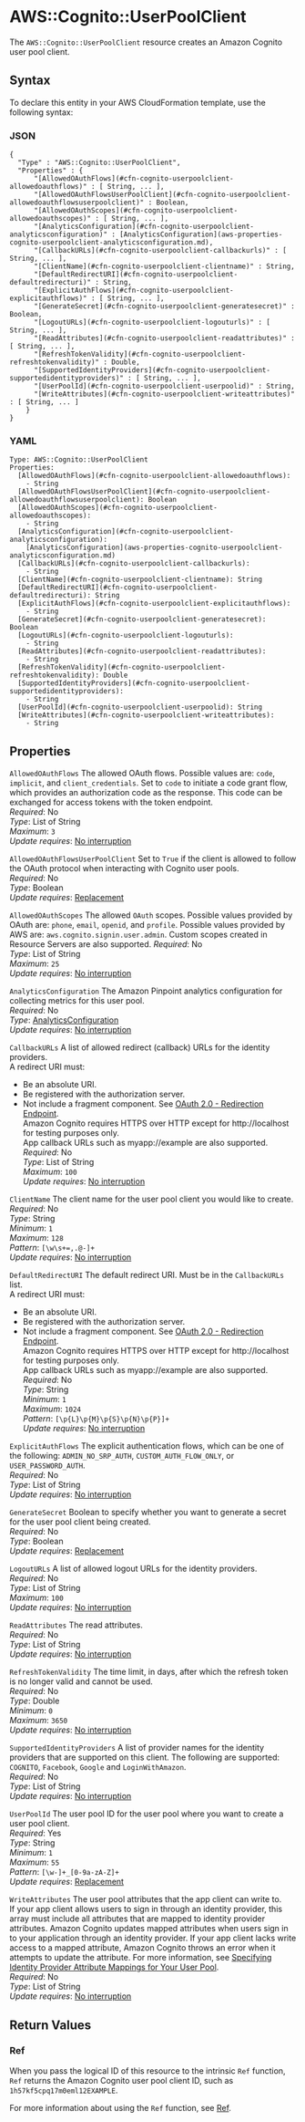 # AWS::Cognito::UserPoolClient<a name="aws-resource-cognito-userpoolclient"></a>

The `AWS::Cognito::UserPoolClient` resource creates an Amazon Cognito user pool client\.

## Syntax<a name="aws-resource-cognito-userpoolclient-syntax"></a>

To declare this entity in your AWS CloudFormation template, use the following syntax:

### JSON<a name="aws-resource-cognito-userpoolclient-syntax.json"></a>

```
{
  "Type" : "AWS::Cognito::UserPoolClient",
  "Properties" : {
      "[AllowedOAuthFlows](#cfn-cognito-userpoolclient-allowedoauthflows)" : [ String, ... ],
      "[AllowedOAuthFlowsUserPoolClient](#cfn-cognito-userpoolclient-allowedoauthflowsuserpoolclient)" : Boolean,
      "[AllowedOAuthScopes](#cfn-cognito-userpoolclient-allowedoauthscopes)" : [ String, ... ],
      "[AnalyticsConfiguration](#cfn-cognito-userpoolclient-analyticsconfiguration)" : [AnalyticsConfiguration](aws-properties-cognito-userpoolclient-analyticsconfiguration.md),
      "[CallbackURLs](#cfn-cognito-userpoolclient-callbackurls)" : [ String, ... ],
      "[ClientName](#cfn-cognito-userpoolclient-clientname)" : String,
      "[DefaultRedirectURI](#cfn-cognito-userpoolclient-defaultredirecturi)" : String,
      "[ExplicitAuthFlows](#cfn-cognito-userpoolclient-explicitauthflows)" : [ String, ... ],
      "[GenerateSecret](#cfn-cognito-userpoolclient-generatesecret)" : Boolean,
      "[LogoutURLs](#cfn-cognito-userpoolclient-logouturls)" : [ String, ... ],
      "[ReadAttributes](#cfn-cognito-userpoolclient-readattributes)" : [ String, ... ],
      "[RefreshTokenValidity](#cfn-cognito-userpoolclient-refreshtokenvalidity)" : Double,
      "[SupportedIdentityProviders](#cfn-cognito-userpoolclient-supportedidentityproviders)" : [ String, ... ],
      "[UserPoolId](#cfn-cognito-userpoolclient-userpoolid)" : String,
      "[WriteAttributes](#cfn-cognito-userpoolclient-writeattributes)" : [ String, ... ]
    }
}
```

### YAML<a name="aws-resource-cognito-userpoolclient-syntax.yaml"></a>

```
Type: AWS::Cognito::UserPoolClient
Properties: 
  [AllowedOAuthFlows](#cfn-cognito-userpoolclient-allowedoauthflows): 
    - String
  [AllowedOAuthFlowsUserPoolClient](#cfn-cognito-userpoolclient-allowedoauthflowsuserpoolclient): Boolean
  [AllowedOAuthScopes](#cfn-cognito-userpoolclient-allowedoauthscopes): 
    - String
  [AnalyticsConfiguration](#cfn-cognito-userpoolclient-analyticsconfiguration): 
    [AnalyticsConfiguration](aws-properties-cognito-userpoolclient-analyticsconfiguration.md)
  [CallbackURLs](#cfn-cognito-userpoolclient-callbackurls): 
    - String
  [ClientName](#cfn-cognito-userpoolclient-clientname): String
  [DefaultRedirectURI](#cfn-cognito-userpoolclient-defaultredirecturi): String
  [ExplicitAuthFlows](#cfn-cognito-userpoolclient-explicitauthflows): 
    - String
  [GenerateSecret](#cfn-cognito-userpoolclient-generatesecret): Boolean
  [LogoutURLs](#cfn-cognito-userpoolclient-logouturls): 
    - String
  [ReadAttributes](#cfn-cognito-userpoolclient-readattributes): 
    - String
  [RefreshTokenValidity](#cfn-cognito-userpoolclient-refreshtokenvalidity): Double
  [SupportedIdentityProviders](#cfn-cognito-userpoolclient-supportedidentityproviders): 
    - String
  [UserPoolId](#cfn-cognito-userpoolclient-userpoolid): String
  [WriteAttributes](#cfn-cognito-userpoolclient-writeattributes): 
    - String
```

## Properties<a name="aws-resource-cognito-userpoolclient-properties"></a>

`AllowedOAuthFlows`  <a name="cfn-cognito-userpoolclient-allowedoauthflows"></a>
The allowed OAuth flows\. Possible values are: `code`, `implicit`, and `client_credentials`\.
Set to `code` to initiate a code grant flow, which provides an authorization code as the response\. This code can be exchanged for access tokens with the token endpoint\.  
*Required*: No  
*Type*: List of String  
*Maximum*: `3`  
*Update requires*: [No interruption](https://docs.aws.amazon.com/AWSCloudFormation/latest/UserGuide/using-cfn-updating-stacks-update-behaviors.html#update-no-interrupt)

`AllowedOAuthFlowsUserPoolClient`  <a name="cfn-cognito-userpoolclient-allowedoauthflowsuserpoolclient"></a>
Set to `True` if the client is allowed to follow the OAuth protocol when interacting with Cognito user pools\.  
*Required*: No  
*Type*: Boolean  
*Update requires*: [Replacement](https://docs.aws.amazon.com/AWSCloudFormation/latest/UserGuide/using-cfn-updating-stacks-update-behaviors.html#update-replacement)

`AllowedOAuthScopes`  <a name="cfn-cognito-userpoolclient-allowedoauthscopes"></a>
The allowed `OAuth` scopes\. Possible values provided by OAuth are: `phone`, `email`, `openid`, and `profile`\. Possible values provided by AWS are: `aws.cognito.signin.user.admin`\. Custom scopes created in Resource Servers are also supported\.
*Required*: No  
*Type*: List of String  
*Maximum*: `25`  
*Update requires*: [No interruption](https://docs.aws.amazon.com/AWSCloudFormation/latest/UserGuide/using-cfn-updating-stacks-update-behaviors.html#update-no-interrupt)

`AnalyticsConfiguration`  <a name="cfn-cognito-userpoolclient-analyticsconfiguration"></a>
The Amazon Pinpoint analytics configuration for collecting metrics for this user pool\.  
*Required*: No  
*Type*: [AnalyticsConfiguration](aws-properties-cognito-userpoolclient-analyticsconfiguration.md)  
*Update requires*: [No interruption](https://docs.aws.amazon.com/AWSCloudFormation/latest/UserGuide/using-cfn-updating-stacks-update-behaviors.html#update-no-interrupt)

`CallbackURLs`  <a name="cfn-cognito-userpoolclient-callbackurls"></a>
A list of allowed redirect \(callback\) URLs for the identity providers\.  
A redirect URI must:  
+ Be an absolute URI\.
+ Be registered with the authorization server\.
+ Not include a fragment component\.
See [OAuth 2\.0 \- Redirection Endpoint](https://tools.ietf.org/html/rfc6749#section-3.1.2)\.  
Amazon Cognito requires HTTPS over HTTP except for http://localhost for testing purposes only\.  
App callback URLs such as myapp://example are also supported\.  
*Required*: No  
*Type*: List of String  
*Maximum*: `100`  
*Update requires*: [No interruption](https://docs.aws.amazon.com/AWSCloudFormation/latest/UserGuide/using-cfn-updating-stacks-update-behaviors.html#update-no-interrupt)

`ClientName`  <a name="cfn-cognito-userpoolclient-clientname"></a>
The client name for the user pool client you would like to create\.  
*Required*: No  
*Type*: String  
*Minimum*: `1`  
*Maximum*: `128`  
*Pattern*: `[\w\s+=,.@-]+`  
*Update requires*: [No interruption](https://docs.aws.amazon.com/AWSCloudFormation/latest/UserGuide/using-cfn-updating-stacks-update-behaviors.html#update-no-interrupt)

`DefaultRedirectURI`  <a name="cfn-cognito-userpoolclient-defaultredirecturi"></a>
The default redirect URI\. Must be in the `CallbackURLs` list\.  
A redirect URI must:  
+ Be an absolute URI\.
+ Be registered with the authorization server\.
+ Not include a fragment component\.
See [OAuth 2\.0 \- Redirection Endpoint](https://tools.ietf.org/html/rfc6749#section-3.1.2)\.  
Amazon Cognito requires HTTPS over HTTP except for http://localhost for testing purposes only\.  
App callback URLs such as myapp://example are also supported\.  
*Required*: No  
*Type*: String  
*Minimum*: `1`  
*Maximum*: `1024`  
*Pattern*: `[\p{L}\p{M}\p{S}\p{N}\p{P}]+`  
*Update requires*: [No interruption](https://docs.aws.amazon.com/AWSCloudFormation/latest/UserGuide/using-cfn-updating-stacks-update-behaviors.html#update-no-interrupt)

`ExplicitAuthFlows`  <a name="cfn-cognito-userpoolclient-explicitauthflows"></a>
The explicit authentication flows, which can be one of the following: `ADMIN_NO_SRP_AUTH`, `CUSTOM_AUTH_FLOW_ONLY`, or `USER_PASSWORD_AUTH`\.  
*Required*: No  
*Type*: List of String  
*Update requires*: [No interruption](https://docs.aws.amazon.com/AWSCloudFormation/latest/UserGuide/using-cfn-updating-stacks-update-behaviors.html#update-no-interrupt)

`GenerateSecret`  <a name="cfn-cognito-userpoolclient-generatesecret"></a>
Boolean to specify whether you want to generate a secret for the user pool client being created\.  
*Required*: No  
*Type*: Boolean  
*Update requires*: [Replacement](https://docs.aws.amazon.com/AWSCloudFormation/latest/UserGuide/using-cfn-updating-stacks-update-behaviors.html#update-replacement)

`LogoutURLs`  <a name="cfn-cognito-userpoolclient-logouturls"></a>
A list of allowed logout URLs for the identity providers\.  
*Required*: No  
*Type*: List of String  
*Maximum*: `100`  
*Update requires*: [No interruption](https://docs.aws.amazon.com/AWSCloudFormation/latest/UserGuide/using-cfn-updating-stacks-update-behaviors.html#update-no-interrupt)

`ReadAttributes`  <a name="cfn-cognito-userpoolclient-readattributes"></a>
The read attributes\.  
*Required*: No  
*Type*: List of String  
*Update requires*: [No interruption](https://docs.aws.amazon.com/AWSCloudFormation/latest/UserGuide/using-cfn-updating-stacks-update-behaviors.html#update-no-interrupt)

`RefreshTokenValidity`  <a name="cfn-cognito-userpoolclient-refreshtokenvalidity"></a>
The time limit, in days, after which the refresh token is no longer valid and cannot be used\.  
*Required*: No  
*Type*: Double  
*Minimum*: `0`  
*Maximum*: `3650`  
*Update requires*: [No interruption](https://docs.aws.amazon.com/AWSCloudFormation/latest/UserGuide/using-cfn-updating-stacks-update-behaviors.html#update-no-interrupt)

`SupportedIdentityProviders`  <a name="cfn-cognito-userpoolclient-supportedidentityproviders"></a>
A list of provider names for the identity providers that are supported on this client\. The following are supported: `COGNITO`, `Facebook`, `Google` and `LoginWithAmazon`\.  
*Required*: No  
*Type*: List of String  
*Update requires*: [No interruption](https://docs.aws.amazon.com/AWSCloudFormation/latest/UserGuide/using-cfn-updating-stacks-update-behaviors.html#update-no-interrupt)

`UserPoolId`  <a name="cfn-cognito-userpoolclient-userpoolid"></a>
The user pool ID for the user pool where you want to create a user pool client\.  
*Required*: Yes  
*Type*: String  
*Minimum*: `1`  
*Maximum*: `55`  
*Pattern*: `[\w-]+_[0-9a-zA-Z]+`  
*Update requires*: [Replacement](https://docs.aws.amazon.com/AWSCloudFormation/latest/UserGuide/using-cfn-updating-stacks-update-behaviors.html#update-replacement)

`WriteAttributes`  <a name="cfn-cognito-userpoolclient-writeattributes"></a>
The user pool attributes that the app client can write to\.  
If your app client allows users to sign in through an identity provider, this array must include all attributes that are mapped to identity provider attributes\. Amazon Cognito updates mapped attributes when users sign in to your application through an identity provider\. If your app client lacks write access to a mapped attribute, Amazon Cognito throws an error when it attempts to update the attribute\. For more information, see [Specifying Identity Provider Attribute Mappings for Your User Pool](https://docs.aws.amazon.com/cognito/latest/developerguide/cognito-user-pools-specifying-attribute-mapping.html)\.  
*Required*: No  
*Type*: List of String  
*Update requires*: [No interruption](https://docs.aws.amazon.com/AWSCloudFormation/latest/UserGuide/using-cfn-updating-stacks-update-behaviors.html#update-no-interrupt)

## Return Values<a name="aws-resource-cognito-userpoolclient-return-values"></a>

### Ref<a name="aws-resource-cognito-userpoolclient-return-values-ref"></a>

When you pass the logical ID of this resource to the intrinsic `Ref` function, `Ref` returns the Amazon Cognito user pool client ID, such as `1h57kf5cpq17m0eml12EXAMPLE`\.

For more information about using the `Ref` function, see [Ref](https://docs.aws.amazon.com/AWSCloudFormation/latest/UserGuide/intrinsic-function-reference-ref.html)\.
